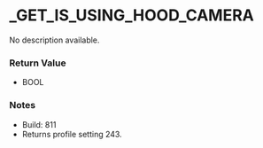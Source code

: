 # _GET_IS_USING_HOOD_CAMERA

No description available.

### Return Value
* BOOL

### Notes
* Build: 811
* Returns profile setting 243.

